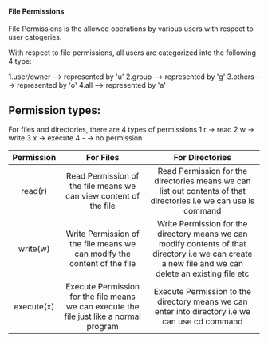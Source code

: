 #### File Permissions

File Permissions is the allowed operations by various users with respect to user catogeries.

With respect to file permissions, all users are categorized into the following 4 type:

1.user/owner    -->   represented by 'u'
2.group         -->   represented by 'g'
3.others        -->   represented by 'o'
4.all           -->   represented by 'a'

Permission types:
--
For files and directories, there are 4 types of permissions
1 r    ->    read
2 w    ->    write
3 x    ->    execute
4 -    ->    no permission

| Permission |                                         For Files                                        |                                                                    For Directories                                                                    |
|:----------:|:----------------------------------------------------------------------------------------:|:-----------------------------------------------------------------------------------------------------------------------------------------------------:|
| read(r)    | Read Permission of the file means we can view content of the file                        | Read Permission for the directories means we can list out contents of that directories i.e we can use ls command                                      |
| write(w)   | Write Permission of the file means we can modify the content of the file                 | Write Permission for the directory means we can modify contents of that directory i.e we can create a new file and we can delete an existing file etc |
| execute(x) | Execute Permission for the file means we can execute the file just like a normal program | Execute Permission to the directory means we can enter into directory i.e we can use cd command                                                       |
